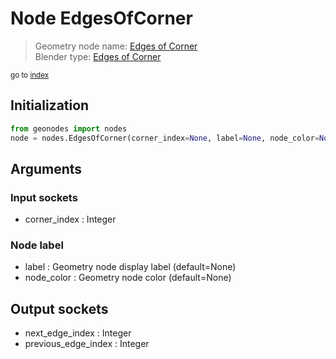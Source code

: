 
# Node EdgesOfCorner

> Geometry node name: [Edges of Corner](https://docs.blender.org/manual/en/latest/modeling/geometry_nodes/mesh_topology/edges_of_corner.html)<br>
  Blender type: [Edges of Corner](https://docs.blender.org/api/current/bpy.types.GeometryNodeEdgesOfCorner.html)
  
<sub>go to [index](/docs/index.md)</sub>

## Initialization

```python
from geonodes import nodes
node = nodes.EdgesOfCorner(corner_index=None, label=None, node_color=None)
```



## Arguments


### Input sockets

- corner_index : Integer

### Node label

- label : Geometry node display label (default=None)
- node_color : Geometry node color (default=None)

## Output sockets

- next_edge_index : Integer
- previous_edge_index : Integer
